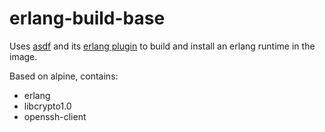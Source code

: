 # erlang-build-base

Uses [asdf](https://github.com/asdf-vm/asdf) and its [erlang plugin](https://github.com/asdf-vm/asdf-erlang) to build and install an erlang runtime in the image.

Based on alpine, contains:

* erlang
* libcrypto1.0
* openssh-client
